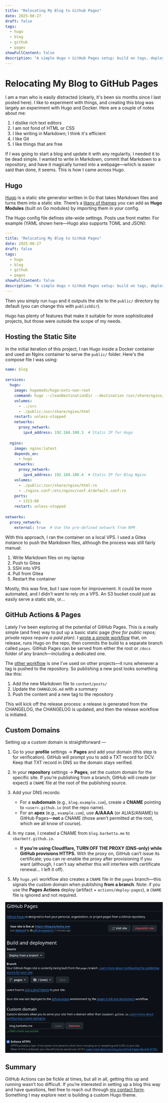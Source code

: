 ```yaml
---
title: "Relocating My Blog to Github Pages"
date: 2025-08-27
draft: false
tags:
  - hugo
  - blog
  - github
  - pages
showFullContent: false
description: "A simple Hugo + GitHub Pages setup: build on tags, deploy to a pages branch, point a custom domain."
---
```


# Relocating My Blog to GitHub Pages

I am a man who is easily distracted (clearly, it's been six months since I last posted here). I like to experiment with things, and creating this blog was largely an experiment with Hugo and Docker. Here are a couple of notes about me:

1. I dislike rich text editors
2. I am not fond of HTML or CSS
3. I like writing in Markdown; I think it's efficient
4. I like Git
5. I like things that are free

If I was going to start a blog and update it with any regularity, I needed it to be dead simple. I wanted to write in Markdown, commit that Markdown to a repository, and have it magically turned into a webpage—which is easier said than done, it seems. This is how I came across Hugo.

## Hugo

[Hugo](https://github.com/gohugoio/hugo) is a static site generator written in Go that takes Markdown files and turns them into a static site. There’s a [litany of themes](https://themes.gohugo.io/) you can add as **Hugo Modules** (built on Go modules) by importing them in your config.

The Hugo config file defines site-wide settings. Posts use front matter. For example (YAML shown here—Hugo also supports TOML and JSON):

```yaml
---
title: "Relocating My Blog to GitHub Pages"
date: 2025-08-27
draft: false
tags:
  - hugo
  - blog
  - github
  - pages
showFullContent: false
description: "A simple Hugo + GitHub Pages setup: build on tags, deploy to a pages branch, point a custom domain."
---
```

Then you simply run `hugo` and it outputs the site to the `public/` directory by default (you can change this with `publishDir`).

Hugo has plenty of features that make it suitable for more sophisticated projects, but those were outside the scope of my needs.

## Hosting the Static Site

In the initial iteration of this project, I ran Hugo inside a Docker container and used an Nginx container to serve the `public/` folder. Here's the compose file I was using:

```yaml
name: blog

services:
  hugo:
    image: hugomods/hugo:exts-non-root
    command: hugo --cleanDestinationDir --destination /usr/share/nginx/html --baseURL https://blog.barbetta.me
    volumes:
      - .:/src
      - ./public:/usr/share/nginx/html
    restart: unless-stopped
    networks:
      proxy_network:
        ipv4_address: 192.168.100.3  # Static IP for Hugo

  nginx:
    image: nginx:latest
    depends_on:
      - hugo
    networks:
      proxy_network:
        ipv4_address: 192.168.100.4  # Static IP for Blog Nginx
    volumes:
      - ./public:/usr/share/nginx/html:ro
      - ./nginx.conf:/etc/nginx/conf.d/default.conf:ro
    ports:
      - 1313:80
    restart: unless-stopped

networks:
  proxy_network:
    external: true  # Use the pre-defined network from NPM
```

With this approach, I ran the container on a local VPS. I used a Gitea instance to push the Markdown files, although the process was still fairly manual:

1. Write Markdown files on my laptop
2. Push to Gitea
3. SSH into VPS
4. Pull from Gitea
5. Restart the container

Mostly, this was fine, but I saw room for improvement. It could be more automated, and I didn't want to rely on a VPS. An S3 bucket could just as easily serve a static site, or...

## GitHub Actions & Pages

Lately I’ve been exploring all the potential of GitHub Pages. This is a really simple (and free) way to put up a basic static page *(free for public repos; private repos require a paid plan)*. I [wrote a simple workflow](https://raw.githubusercontent.com/sbarbett/reticulating-splines/refs/heads/main/.github/workflows/hugo.yml) that, on release, runs Hugo on the repo, then commits the build to a separate branch called `pages`. GitHub Pages can be served from either the root or `/docs` folder of any branch—including a dedicated one.

The [other workflow](https://raw.githubusercontent.com/sbarbett/reticulating-splines/refs/heads/main/.github/workflows/release-from-tag.yml) is one I’ve used on other projects—it runs whenever a tag is pushed to the repository. So publishing a new post looks something like this:

1. Add the new Markdown file to `content/posts/`
2. Update the `CHANGELOG.md` with a summary
3. Push the content and a new tag to the repository

This will kick off the release process: a release is generated from the CHANGELOG, the CHANGELOG is updated, and then the release workflow is initiated.

## Custom Domains

Setting up a custom domain is straightforward —

1. Go to your **profile** settings → **Pages** and add your domain (this step is for verification). GitHub will prompt you to add a TXT record for DCV. Keep that TXT record in DNS so the domain stays verified.
2. In your **repository** settings → **Pages**, set the custom domain for the specific site. If you’re publishing from a branch, GitHub will create (or expect) a `CNAME` file at the root of the publishing source.
3. Add your DNS records:

   * For a **subdomain** (e.g., `blog.example.com`), create a **CNAME** pointing to `<user>.github.io` (not the repo name).
   * For an **apex** (e.g., `example.com`), use **A/AAAA** (or ALIAS/ANAME) to GitHub Pages—**not** a CNAME (those aren't permitted at the root, which we all know of course).
4. In my case, I created a CNAME from `blog.barbetta.me` to `sbarbett.github.io`.

   * **If you’re using Cloudflare, TURN OFF THE PROXY (DNS-only) while GitHub provisions HTTPS.** With the proxy on, GitHub can’t issue its certificate; you can re-enable the proxy after provisioning if you want (although, I can't say whether this will interfere with certificate renewal... I left it off).
5. My `hugo.yml` workflow also creates a `CNAME` file in the `pages` branch—this signals the custom domain when publishing **from a branch**. Note: if you use the **Pages Actions** deploy (artifact + `actions/deploy-pages`), a `CNAME` file is ignored and not required.

![Screenshot of Pages](../../img/github-pages.jpg)

## Summary

GitHub Actions can be fickle at times, but all in all, getting this up and running wasn’t too difficult. If you’re interested in setting up a blog this way and have questions, feel free to reach out through [my contact form](https://shane.barbetta.me). Something I may explore next is building a custom Hugo theme.